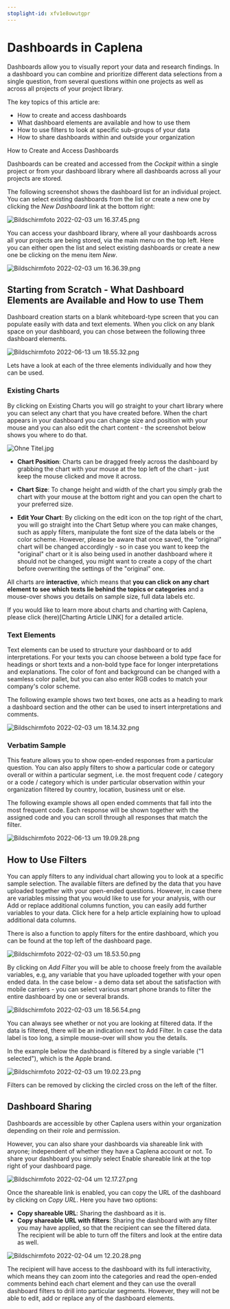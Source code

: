 ```yaml
---
stoplight-id: xfv1e8owutgpr
---
```


# Dashboards in Caplena

Dashboards allow you to visually report your data and research findings. In a dashboard you can combine and prioritize different data selections from a single question, from several questions within one projects as well as across all projects of your project library.

The key topics of this article are:

- How to create and access dashboards
- What dashboard elements are available and how to use them
- How to use filters to look at specific sub-groups of your data
- How to share dashboards within and outside your organization

How to Create and Access Dashboards

Dashboards can be created and accessed from the *Cockpit* within a single project or from your dashboard library where all dashboards across all your projects are stored.

The following screenshot shows the dashboard list for an individual project. You can select existing dashboards from the list or create a new one by clicking the *New Dashboard* link at the bottom right:

![Bildschirmfoto 2022-02-03 um 16.37.45.png](https://stoplight.io/api/v1/projects/cHJqOjEyNDcxMw/images/35MbcEGSMYA)

You can access your dashboard library, where all your dashboards across all your projects are being stored, via the main menu on the top left. Here you can either open the list and select existing dashboards or create a new one be clicking on the menu item *New*.

![Bildschirmfoto 2022-02-03 um 16.36.39.png](https://stoplight.io/api/v1/projects/cHJqOjEyNDcxMw/images/OcxXKZ6z7Q4)

## Starting from Scratch - What Dashboard Elements are Available and How to use Them

Dashboard creation starts on a blank whiteboard-type screen that you can populate easily with data and text elements. When you click on any blank space on your dashboard, you can chose between the following three dashboard elements.

![Bildschirmfoto 2022-06-13 um 18.55.32.png](https://stoplight.io/api/v1/projects/cHJqOjEyNDcxMw/images/xPnHC2azOCs)

Lets have a look at each of the three elements individually and how they can be used.

### Existing Charts

By clicking on Existing Charts you will go straight to your chart library where you can select any chart that you have created before. When the chart appears in your dashboard you can change size and position with your mouse and you can also edit the chart content - the screenshot below shows you where to do that.

![Ohne Titel.jpg](https://stoplight.io/api/v1/projects/cHJqOjEyNDcxMw/images/4g17ylaWPls)

- **Chart Position**: Charts can be dragged freely across the dashboard by grabbing the chart with your mouse at the top left of the chart - just keep the mouse clicked and move it across.

- **Chart Size**: To change height and width of the chart you simply grab the chart with your mouse at the bottom right and you can open the chart to your preferred size.

- **Edit Your Chart**: By clicking on the edit icon on the top right of the chart, you will go straight into the Chart Setup where you can make changes, such as apply filters, manipulate the font size of the data labels or the color scheme. However, please be aware that once saved, the "original" chart will be changed accordingly - so in case you want to keep the "original" chart or it is also being used in another dashboard where it should not be changed, you might want to create a copy of the chart before overwriting the settings of the "original" one.

All charts are **interactive**, which means that **you can click on any chart element to see which texts lie behind the topics or categories** and a mouse-over shows you details on sample size, full data labels etc.

If you would like to learn more about charts and charting with Caplena, please click (here)[Charting Article LINK] for a detailed article.

### Text Elements
Text elements can be used to structure your dashboard or to add interpretations. For your texts you can choose between a bold type face for headings or short texts and a non-bold type face for longer interpretations and explanations. The color of font and background can be changed with a seamless color pallet, but you can also enter RGB codes to match your company's color scheme.

The following example shows two text boxes, one acts as a heading to mark a dashboard section and the other can be used to insert interpretations and comments.

![Bildschirmfoto 2022-02-03 um 18.14.32.png](https://stoplight.io/api/v1/projects/cHJqOjEyNDcxMw/images/Q67MZl57ghc)

### Verbatim Sample
This feature allows you to show open-ended responses from a particular question. You can also apply filters to show a particular code or category overall or within a particular segment, i.e. the most frequent code / category or a code / category which is under particular observation within your organization filtered by country, location, business unit or else.

The following example shows all open ended comments that fall into the most frequent code. Each response will be shown together with the assigned code and you can scroll through all responses that match the filter.

![Bildschirmfoto 2022-06-13 um 19.09.28.png](https://stoplight.io/api/v1/projects/cHJqOjEyNDcxMw/images/6d4RUphluas)

## How to Use Filters

You can apply filters to any individual chart allowing you to look at a specific sample selection. The available filters are defined by the data that you have uploaded together with your open-ended questions. However, in case there are variables missing that you would like to use for your analysis, with our Add or replace additional columns function, you can easily add further variables to your data. Click here for a help article explaining how to upload additional data columns.

There is also a function to apply filters for the entire dashboard, which you can be found at the top left of the dashboard page.

![Bildschirmfoto 2022-02-03 um 18.53.50.png](https://stoplight.io/api/v1/projects/cHJqOjEyNDcxMw/images/E0mmYES2sHU)

By clicking on *Add Filter* you will be able to choose freely from the available variables, e.g, any variable that you have uploaded together with your open ended data. In the case below - a demo data set about the satisfaction with mobile carriers - you can select various smart phone brands to filter the entire dashboard by one or several brands.

![Bildschirmfoto 2022-02-03 um 18.56.54.png](https://stoplight.io/api/v1/projects/cHJqOjEyNDcxMw/images/mTOGz9ATaz4)

You can always see whether or not you are looking at filtered data. If the data is filtered, there will be an indication next to Add Filter. In case the data label is too long, a simple mouse-over will show you the details. 

In the example below the dashboard is filtered by a single variable ("1 selected"), which is the Apple brand.

![Bildschirmfoto 2022-02-03 um 19.02.23.png](https://stoplight.io/api/v1/projects/cHJqOjEyNDcxMw/images/aPMLlLztd7s)

Filters can be removed by clicking the circled cross on the left of the filter.

## Dashboard Sharing

Dashboards are accessible by other Caplena users within your organization depending on their role and permission. 

However, you can also share your dashboards via shareable link with anyone; independent of whether they have a Caplena account or not. To share your dashboard you simply select Enable shareable link at the top right of your dashboard page.

![Bildschirmfoto 2022-02-04 um 12.17.27.png](https://stoplight.io/api/v1/projects/cHJqOjEyNDcxMw/images/cXr1ZWE9lVU)

Once the shareable link is enabled, you can copy the URL of the dashboard by clicking on *Copy URL*. Here you have two options:

- **Copy shareable URL**: Sharing the dashboard as it is.
- **Copy shareable URL with filters**: Sharing the dashboard with any filter you may have applied, so that the recipient can see the filtered data. The recipient will be able to turn off the filters and look at the entire data as well.

![Bildschirmfoto 2022-02-04 um 12.20.28.png](https://stoplight.io/api/v1/projects/cHJqOjEyNDcxMw/images/RB8xmseMvOw)

The recipient will have access to the dashboard with its full interactivity, which means they can zoom into the categories and read the open-ended comments behind each chart element and they can use the overall dashboard filters to drill into particular segments. However, they will not be able to edit, add or replace any of the dashboard elements.

